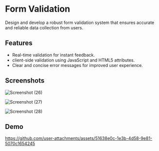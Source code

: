 

# Form Validation

Design and develop a robust form validation system that ensures accurate and reliable data collection from users.


## Features

- Real-time validation for instant feedback.
- client-side validation using JavaScript and HTML5 attributes.
- Clear and concise error messages for improved user experience.


## Screenshots

![Screenshot (26)](https://github.com/user-attachments/assets/ff3b747e-7b7d-4c61-b155-07d313ff391d)

![Screenshot (27)](https://github.com/user-attachments/assets/0bdda237-42c1-455b-b7f6-53b94a3672be)

![Screenshot (28)](https://github.com/user-attachments/assets/390b0be9-3728-4326-a24e-af1116ffd0a3)


## Demo

https://github.com/user-attachments/assets/51638e0c-1e3b-4d58-9e81-5070c1654245



